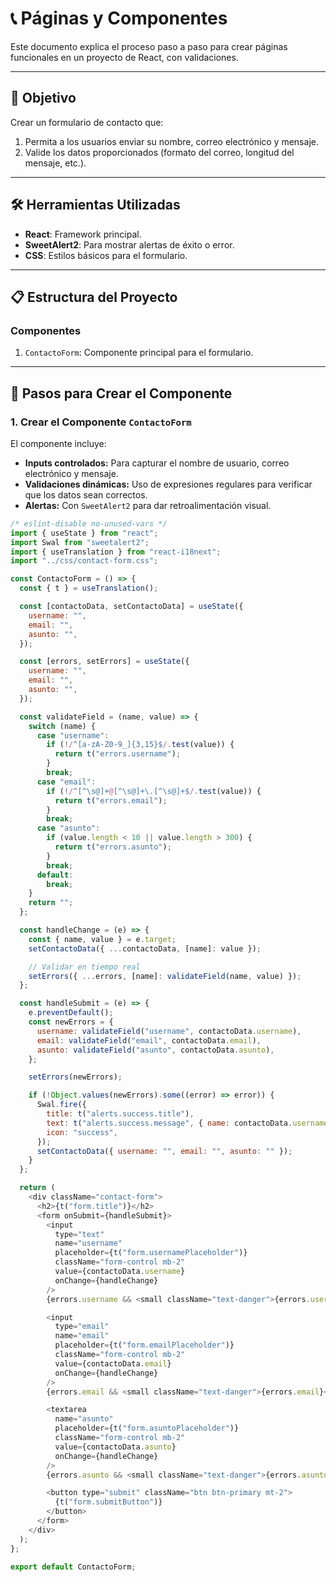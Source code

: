 # 📞 Páginas y Componentes

Este documento explica el proceso paso a paso para crear páginas funcionales en un proyecto de React, con validaciones.

---

## 🎯 **Objetivo**
Crear un formulario de contacto que:
1. Permita a los usuarios enviar su nombre, correo electrónico y mensaje.
2. Valide los datos proporcionados (formato del correo, longitud del mensaje, etc.).

---

## 🛠️ **Herramientas Utilizadas**
- **React**: Framework principal.
- **SweetAlert2**: Para mostrar alertas de éxito o error.
- **CSS**: Estilos básicos para el formulario.

---

## **📋 Estructura del Proyecto**
### **Componentes**
1. `ContactoForm`: Componente principal para el formulario.

---

## 🚀 **Pasos para Crear el Componente**

### **1. Crear el Componente `ContactoForm`**
El componente incluye:
- **Inputs controlados:** Para capturar el nombre de usuario, correo electrónico y mensaje.
- **Validaciones dinámicas:** Uso de expresiones regulares para verificar que los datos sean correctos.
- **Alertas:** Con `SweetAlert2` para dar retroalimentación visual.

```javascript
/* eslint-disable no-unused-vars */
import { useState } from "react";
import Swal from "sweetalert2";
import { useTranslation } from "react-i18next";
import "../css/contact-form.css";

const ContactoForm = () => {
  const { t } = useTranslation();

  const [contactoData, setContactoData] = useState({
    username: "",
    email: "",
    asunto: "",
  });

  const [errors, setErrors] = useState({
    username: "",
    email: "",
    asunto: "",
  });

  const validateField = (name, value) => {
    switch (name) {
      case "username":
        if (!/^[a-zA-Z0-9_]{3,15}$/.test(value)) {
          return t("errors.username");
        }
        break;
      case "email":
        if (!/^[^\s@]+@[^\s@]+\.[^\s@]+$/.test(value)) {
          return t("errors.email");
        }
        break;
      case "asunto":
        if (value.length < 10 || value.length > 300) {
          return t("errors.asunto");
        }
        break;
      default:
        break;
    }
    return "";
  };

  const handleChange = (e) => {
    const { name, value } = e.target;
    setContactoData({ ...contactoData, [name]: value });

    // Validar en tiempo real
    setErrors({ ...errors, [name]: validateField(name, value) });
  };

  const handleSubmit = (e) => {
    e.preventDefault();
    const newErrors = {
      username: validateField("username", contactoData.username),
      email: validateField("email", contactoData.email),
      asunto: validateField("asunto", contactoData.asunto),
    };

    setErrors(newErrors);

    if (!Object.values(newErrors).some((error) => error)) {
      Swal.fire({
        title: t("alerts.success.title"),
        text: t("alerts.success.message", { name: contactoData.username }),
        icon: "success",
      });
      setContactoData({ username: "", email: "", asunto: "" });
    }
  };

  return (
    <div className="contact-form">
      <h2>{t("form.title")}</h2>
      <form onSubmit={handleSubmit}>
        <input
          type="text"
          name="username"
          placeholder={t("form.usernamePlaceholder")}
          className="form-control mb-2"
          value={contactoData.username}
          onChange={handleChange}
        />
        {errors.username && <small className="text-danger">{errors.username}</small>}

        <input
          type="email"
          name="email"
          placeholder={t("form.emailPlaceholder")}
          className="form-control mb-2"
          value={contactoData.email}
          onChange={handleChange}
        />
        {errors.email && <small className="text-danger">{errors.email}</small>}

        <textarea
          name="asunto"
          placeholder={t("form.asuntoPlaceholder")}
          className="form-control mb-2"
          value={contactoData.asunto}
          onChange={handleChange}
        />
        {errors.asunto && <small className="text-danger">{errors.asunto}</small>}

        <button type="submit" className="btn btn-primary mt-2">
          {t("form.submitButton")}
        </button>
      </form>
    </div>
  );
};

export default ContactoForm;
```
